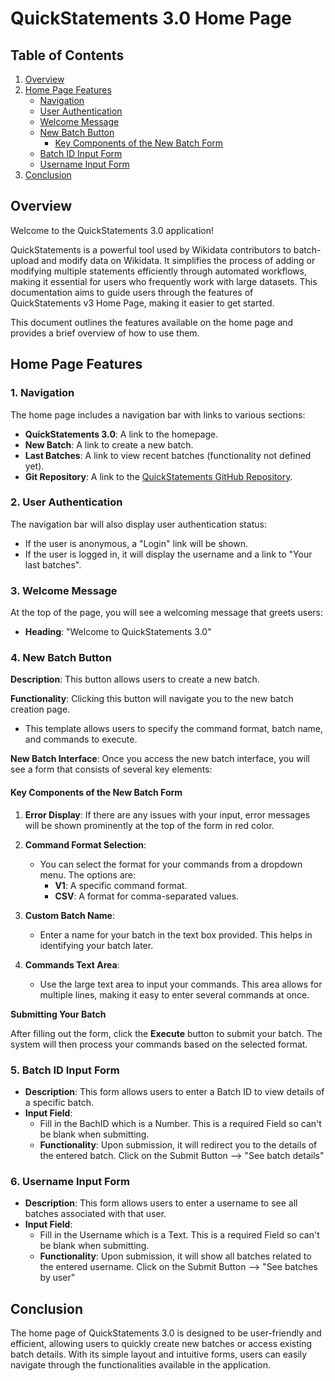 # QuickStatements 3.0 Home Page 

## Table of Contents

1. [Overview](#overview)
2. [Home Page Features](#home-page-features)
   - [Navigation](#navigation)
   - [User Authentication](#user-authentication)
   - [Welcome Message](#welcome-message)
   - [New Batch Button](#new-batch-button)
     - [Key Components of the New Batch Form](#key-components-of-the-new-batch-form)
   - [Batch ID Input Form](#batch-id-input-form)
   - [Username Input Form](#username-input-form)
3. [Conclusion](#conclusion)

## Overview
Welcome to the QuickStatements 3.0 application! 

QuickStatements is a powerful tool used by Wikidata contributors to batch-upload and modify data on Wikidata. It simplifies the process of adding or modifying multiple statements efficiently through automated workflows, making it essential for users who frequently work with large datasets. This documentation aims to guide users through the features of QuickStatements v3 Home Page, making it easier to get started.

This document outlines the features available on the home page and provides a brief overview of how to use them.

## Home Page Features

### 1. Navigation
The home page includes a navigation bar with links to various sections:
- **QuickStatements 3.0**: A link to the homepage.
- **New Batch**: A link to create a new batch.
- **Last Batches**: A link to view recent batches (functionality not defined yet).
- **Git Repository**: A link to the [QuickStatements GitHub Repository](https://github.com/WikiMovimentoBrasil/quickstatements3).

### 2. User Authentication
The navigation bar will also display user authentication status:
- If the user is anonymous, a "Login" link will be shown.
- If the user is logged in, it will display the username and a link to "Your last batches".

### 3. **Welcome Message**
At the top of the page, you will see a welcoming message that greets users:
- **Heading**: "Welcome to QuickStatements 3.0"

### 4. **New Batch Button**

**Description**: 
This button allows users to create a new batch.

**Functionality**: 
Clicking this button will navigate you to the new batch creation page. 
- This template allows users to specify the command format, batch name, and commands to execute.

**New Batch Interface**:
Once you access the new batch interface, you will see a form that consists of several key elements:

#### Key Components of the New Batch Form

1. **Error Display**: If there are any issues with your input, error messages will be shown prominently at the top of the form in red color.

2. **Command Format Selection**: 
   - You can select the format for your commands from a dropdown menu. The options are:
     - **V1**: A specific command format.
     - **CSV**: A format for comma-separated values.

3. **Custom Batch Name**: 
   - Enter a name for your batch in the text box provided. This helps in identifying your batch later.

4. **Commands Text Area**: 
   - Use the large text area to input your commands. This area allows for multiple lines, making it easy to enter several commands at once.

**Submitting Your Batch**

After filling out the form, click the **Execute** button to submit your batch. 
The system will then process your commands based on the selected format.

### 5. **Batch ID Input Form**
- **Description**: This form allows users to enter a Batch ID to view details of a specific batch.
- **Input Field**:
  - Fill in the BachID which is a Number. This is a required Field so can't be blank when submitting.
  - **Functionality**: Upon submission, it will redirect you to the details of the entered batch. Click on the Submit Button --> "See batch details"

### 6. **Username Input Form**
- **Description**: This form allows users to enter a username to see all batches associated with that user.
- **Input Field**:
  - Fill in the Username which is a Text. This is a required Field so can't be blank when submitting.
  - **Functionality**: Upon submission, it will show all batches related to the entered username. Click on the Submit Button --> "See batches by user"

## Conclusion
The home page of QuickStatements 3.0 is designed to be user-friendly and efficient, allowing users to quickly create new batches or access existing batch details. With its simple layout and intuitive forms, users can easily navigate through the functionalities available in the application.
